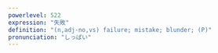 ```yaml
---
powerlevel: 522
expression: "失敗"
definition: "(n,adj-no,vs) failure; mistake; blunder; (P)"
pronunciation: "しっぱい"
---
```

